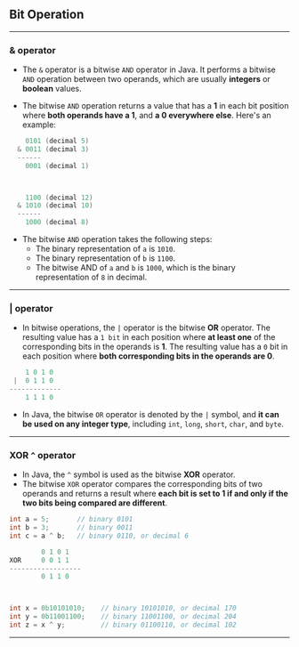 ## Bit Operation

---

### & operator

- The `&` operator is a bitwise `AND` operator in Java. It performs a bitwise `AND` operation between two operands, 
  which are usually **integers** or **boolean** values.

- The bitwise `AND` operation returns a value that has a **1** in each bit position where **both operands have a 1**, 
  and **a 0 everywhere else**. Here's an example:


```java
    0101 (decimal 5)
  & 0011 (decimal 3)
  ------
    0001 (decimal 1)



    1100 (decimal 12)
  & 1010 (decimal 10)
  ------
    1000 (decimal 8)
```

- The bitwise `AND` operation takes the following steps:
  - The binary representation of `a` is `1010`.
  - The binary representation of `b` is `1100`.
  - The bitwise AND of `a` and `b` is `1000`, which is the binary representation of `8` in decimal.

---

### | operator

- In bitwise operations, the `|` operator is the bitwise **OR** operator. The resulting value has a `1 bit` in each position 
  where **at least one** of the corresponding bits in the operands is **1**. The resulting value has a `0` bit in each 
  position where **both corresponding bits in the operands are 0**.

```java
    1 0 1 0
 |  0 1 1 0
-------------
    1 1 1 0  
```

- In Java, the bitwise `OR` operator is denoted by the `|` symbol, and **it can be used on any integer type**, 
  including `int`, `long`, `short`, `char`, and `byte`.

---


### XOR `^` operator

- In Java, the `^` symbol is used as the bitwise **XOR** operator.
- The bitwise `XOR` operator compares the corresponding bits of two operands and returns a result 
  where **each bit is set to 1 if and only if the two bits being compared are different**.


```java
int a = 5;       // binary 0101
int b = 3;       // binary 0011
int c = a ^ b;   // binary 0110, or decimal 6

        0 1 0 1
XOR     0 0 1 1 
------------------
        0 1 1 0



int x = 0b10101010;    // binary 10101010, or decimal 170
int y = 0b11001100;    // binary 11001100, or decimal 204
int z = x ^ y;         // binary 01100110, or decimal 102
```

---

